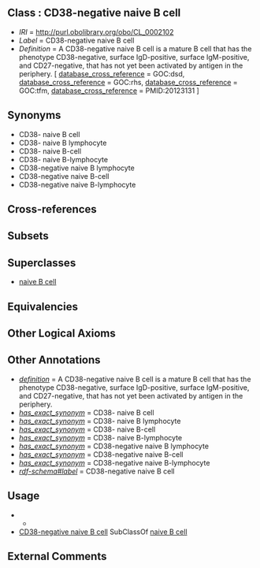 
## Class : CD38-negative naive B cell

 * *IRI* = http://purl.obolibrary.org/obo/CL_0002102
 * *Label* = CD38-negative naive B cell
 * *Definition* = A CD38-negative naive B cell is a mature B cell that has the phenotype CD38-negative, surface IgD-positive, surface IgM-positive, and CD27-negative, that has not yet been activated by antigen in the periphery. [ [database_cross_reference](../../ef/oboInOwl#hasDbXref.md) = GOC:dsd, [database_cross_reference](../../ef/oboInOwl#hasDbXref.md) = GOC:rhs, [database_cross_reference](../../ef/oboInOwl#hasDbXref.md) = GOC:tfm, [database_cross_reference](../../ef/oboInOwl#hasDbXref.md) = PMID:20123131 ]

## Synonyms

 * CD38- naive B cell
 * CD38- naive B lymphocyte
 * CD38- naive B-cell
 * CD38- naive B-lymphocyte
 * CD38-negative naive B lymphocyte
 * CD38-negative naive B-cell
 * CD38-negative naive B-lymphocyte

## Cross-references


## Subsets


## Superclasses

 * [naive B cell](../../CL/88/CL_0000788.md)

## Equivalencies


## Other Logical Axioms


## Other Annotations

 * *[definition](../../IAO/15/IAO_0000115.md)* = A CD38-negative naive B cell is a mature B cell that has the phenotype CD38-negative, surface IgD-positive, surface IgM-positive, and CD27-negative, that has not yet been activated by antigen in the periphery.
 * *[has_exact_synonym](../../ym/oboInOwl#hasExactSynonym.md)* = CD38- naive B cell
 * *[has_exact_synonym](../../ym/oboInOwl#hasExactSynonym.md)* = CD38- naive B lymphocyte
 * *[has_exact_synonym](../../ym/oboInOwl#hasExactSynonym.md)* = CD38- naive B-cell
 * *[has_exact_synonym](../../ym/oboInOwl#hasExactSynonym.md)* = CD38- naive B-lymphocyte
 * *[has_exact_synonym](../../ym/oboInOwl#hasExactSynonym.md)* = CD38-negative naive B lymphocyte
 * *[has_exact_synonym](../../ym/oboInOwl#hasExactSynonym.md)* = CD38-negative naive B-cell
 * *[has_exact_synonym](../../ym/oboInOwl#hasExactSynonym.md)* = CD38-negative naive B-lymphocyte
 * *[rdf-schema#label](../../el/rdf-schema#label.md)* = CD38-negative naive B cell

## Usage

 * -
 * [CD38-negative naive B cell](../../CL/02/CL_0002102.md) SubClassOf [naive B cell](../../CL/88/CL_0000788.md)

## External Comments

